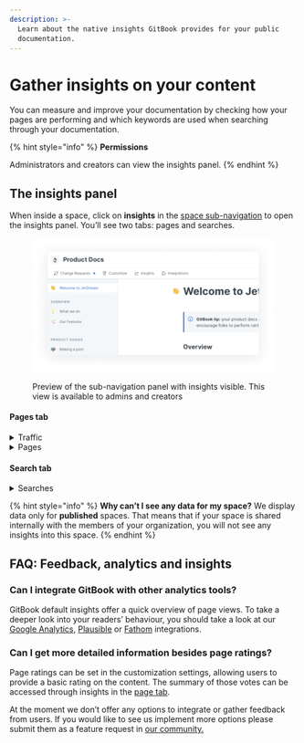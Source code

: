 ```yaml
---
description: >-
  Learn about the native insights GitBook provides for your public
  documentation.
---
```


# Gather insights on your content

You can measure and improve your documentation by checking how your pages are performing and which keywords are used when searching through your documentation.

{% hint style="info" %}
**Permissions**

Administrators and creators can view the insights panel.
{% endhint %}

## The insights panel

When inside a space, click on **insights** in the [space sub-navigation](https://gitbook.com/docs/getting-started/overview#space-sub-navigation) to open the insights panel. You’ll see two tabs: pages and searches.

<div data-full-width="true">

<figure><img src="../.gitbook/assets/insights-sub-navigation.png" alt=""><figcaption><p>Preview of the sub-navigation panel with insights visible. This view is available to admins and creators </p></figcaption></figure>

</div>

#### Pages tab

<details>

<summary>Traffic</summary>

This shows a summary of visits to your space across all pages. You can view daily, weekly, or monthly traffic — monthly is the default. A bar chart plots that traffic over time.

</details>

<details>

<summary>Pages</summary>

For each page in the space, you can see a count of all views. This is the **total number of views since the page was published**. If [page rating](https://gitbook.com/docs/tour/customization/space-customization#page-rating) is enabled, you can also see how many people have left feedback on each page and the average feedback rating. Hover over the average rating to see further details.

Click **download CSV** if you’d like to use or analyse this data further outside of GitBook, and a `.csv` file will be downloaded to your device.

</details>

#### Search tab

<details>

<summary>Searches</summary>

Switch to the search tab to take a look at which terms visitors are searching for within the space. You can view these search terms for the past week, month, or year — and again, the month is the default setting.

The information here can be helpful for informing your content architecture, making certain parts of your documentation easier to find without search, or adding additional content to existing pages based on what your visitors are searching for.

Click **download CSV** if you’d like to use or analyse this data further outside of GitBook, and a `.csv` file will be downloaded to your device.

</details>

{% hint style="info" %}
**Why can’t I see any data for my space?** We display data only for **published** spaces. That means that if your space is shared internally with the members of your organization, you will not see any insights into this space.&#x20;
{% endhint %}

## FAQ: Feedback, analytics and insights&#x20;

### Can I integrate GitBook with other analytics tools?&#x20;

GitBook default insights offer a quick overview of page views. To take a deeper look into your readers’ behaviour, you should take a look at our [Google Analytics](customization/space-customization.md#google-analytics), [Plausible](broken-reference) or [Fathom](broken-reference) integrations.

### Can I get more detailed information besides page ratings?

Page ratings can be set in the customization settings, allowing users to provide a basic rating on the content. The summary of those votes can be accessed through insights in the [page tab](insights.md#pages).&#x20;

At the moment we don’t offer any options to integrate or gather feedback from users. If you would like to see us implement more options please submit them as a feature request in [our community.](https://github.com/GitbookIO/community/discussions)&#x20;
